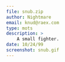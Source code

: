 ```yaml
---
file: snub.zip
author: Nightmare
email: knud@raex.com
type: mots
description: >
    A small fighter.
date: 10/24/99
screenshot: snub.gif
---
```

